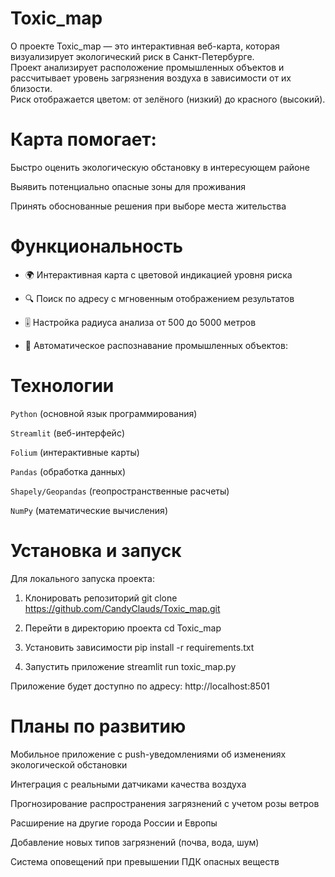 # Toxic_map
О проекте
Toxic_map — это интерактивная веб-карта, которая визуализирует экологический риск в Санкт-Петербурге.  
Проект анализирует расположение промышленных объектов и рассчитывает уровень загрязнения воздуха в зависимости от их близости.  
Риск отображается цветом: от зелёного (низкий) до красного (высокий).

# Карта помогает:

Быстро оценить экологическую обстановку в интересующем районе

Выявить потенциально опасные зоны для проживания

Принять обоснованные решения при выборе места жительства

# Функциональность

- 🌍 Интерактивная карта с цветовой индикацией уровня риска

- 🔍 Поиск по адресу с мгновенным отображением результатов

- 🎚️ Настройка радиуса анализа от 500 до 5000 метров

- 📍 Автоматическое распознавание промышленных объектов:

# Технологии

`Python` (основной язык программирования)

`Streamlit` (веб-интерфейс)

`Folium` (интерактивные карты)

`Pandas` (обработка данных)

`Shapely/Geopandas` (геопространственные расчеты)

`NumPy` (математические вычисления)

# Установка и запуск
Для локального запуска проекта:

1. Клонировать репозиторий
git clone https://github.com/CandyClauds/Toxic_map.git

2. Перейти в директорию проекта
cd Toxic_map

3. Установить зависимости
pip install -r requirements.txt

5. Запустить приложение
streamlit run toxic_map.py

Приложение будет доступно по адресу: http://localhost:8501

# Планы по развитию

Мобильное приложение с push-уведомлениями об изменениях экологической обстановки

Интеграция с реальными датчиками качества воздуха

Прогнозирование распространения загрязнений с учетом розы ветров

Расширение на другие города России и Европы

Добавление новых типов загрязнений (почва, вода, шум)

Система оповещений при превышении ПДК опасных веществ
